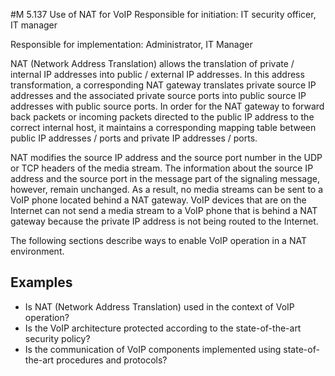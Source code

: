 #M 5.137 Use of NAT for VoIP
Responsible for initiation: IT security officer, IT manager

Responsible for implementation: Administrator, IT Manager

NAT (Network Address Translation) allows the translation of private / internal IP addresses into public / external IP addresses. In this address transformation, a corresponding NAT gateway translates private source IP addresses and the associated private source ports into public source IP addresses with public source ports. In order for the NAT gateway to forward back packets or incoming packets directed to the public IP address to the correct internal host, it maintains a corresponding mapping table between public IP addresses / ports and private IP addresses / ports.

NAT modifies the source IP address and the source port number in the UDP or TCP headers of the media stream. The information about the source IP address and the source port in the message part of the signaling message, however, remain unchanged. As a result, no media streams can be sent to a VoIP phone located behind a NAT gateway. VoIP devices that are on the Internet can not send a media stream to a VoIP phone that is behind a NAT gateway because the private IP address is not being routed to the Internet.

The following sections describe ways to enable VoIP operation in a NAT environment.



## Examples 
* Is NAT (Network Address Translation) used in the context of VoIP operation?
* Is the VoIP architecture protected according to the state-of-the-art security policy?
* Is the communication of VoIP components implemented using state-of-the-art procedures and protocols?




